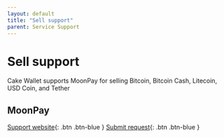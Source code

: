 ```yaml
---
layout: default
title: "Sell support"
parent: Service Support
---
```


# Sell support

Cake Wallet supports MoonPay for selling Bitcoin, Bitcoin Cash, Litecoin, USD Coin, and Tether

## MoonPay

[Support website](https://support.moonpay.com/){: .btn .btn-blue }
[Submit request](https://support.moonpay.com/hc/en-gb/requests/new){: .btn .btn-blue }
